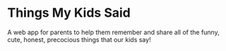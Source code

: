 # Things My Kids Said

A web app for parents to help them remember and share all of the funny, cute, honest,
precocious things that our kids say!
